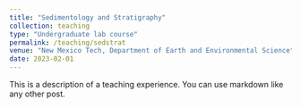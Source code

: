 ```yaml
---
title: "Sedimentology and Stratigraphy"
collection: teaching
type: "Undergraduate lab course"
permalink: /teaching/sedstrat
venue: "New Mexico Tech, Department of Earth and Environmental Science"
date: 2023-02-01
---
```


This is a description of a teaching experience. You can use markdown like any other post.

